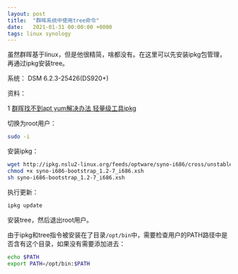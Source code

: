 ```yaml
---
layout: post
title:  "群晖系统中使用tree命令"
date:   2021-01-31 00:00:00 +0000
tags: linux synology
---
```




虽然群晖基于linux，但是他很精简，啥都没有。在这里可以先安装ipkg包管理，再通过ipkg安装tree。

系统： DSM 6.2.3-25426(DS920+)

资料：

1 [群晖找不到apt yum解决办法 轻量级工具ipkg](https://blog.csdn.net/qq_37946291/article/details/108421382)

切换为root用户：

```bash
sudo -i
```

安装ipkg：

```bash
wget http://ipkg.nslu2-linux.org/feeds/optware/syno-i686/cross/unstable/syno-i686-bootstrap_1.2-7_i686.xsh
chmod +x syno-i686-bootstrap_1.2-7_i686.xsh
sh syno-i686-bootstrap_1.2-7_i686.xsh
```

执行更新：

```bash
ipkg update
```

安装tree，然后退出root用户。

由于ipkg和tree指令被安装在了目录`/opt/bin`中，需要检查用户的PATH路径中是否含有这个目录，如果没有需要添加进去：

```bash
echo $PATH
export PATH=/opt/bin:$PATH
```

